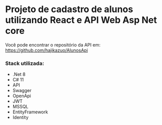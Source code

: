 # Projeto de cadastro de alunos utilizando React e API Web Asp Net core

Você pode encontrar o repositório da API em: https://github.com/hajikazuo/AlunosApi

### Stack utilizada:
- .Net 8
- C# 11
- API
- Swagger
- OpenApi
- JWT
- MSSQL
- EntityFramework
- Identity



